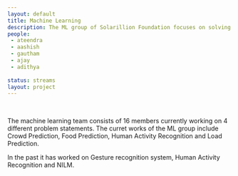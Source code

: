 ```yaml
---
layout: default
title: Machine Learning
description: The ML group of Solarillion Foundation focuses on solving IoT, Data science and other data-driven problem statements in the research, industrial and real world scenarios.   
people:
 - ateendra
 - aashish
 - gautham
 - ajay
 - adithya
 
status: streams
layout: project
---
```

<br/>

The machine learning team consists of 16 members currently working on 4 different problem statements. The curret works of the ML group include Crowd Prediction, Food Prediction, Human Activity Recognition and Load Prediction.

In the past it has worked on Gesture recognition system, Human Activity Recognition and NILM.